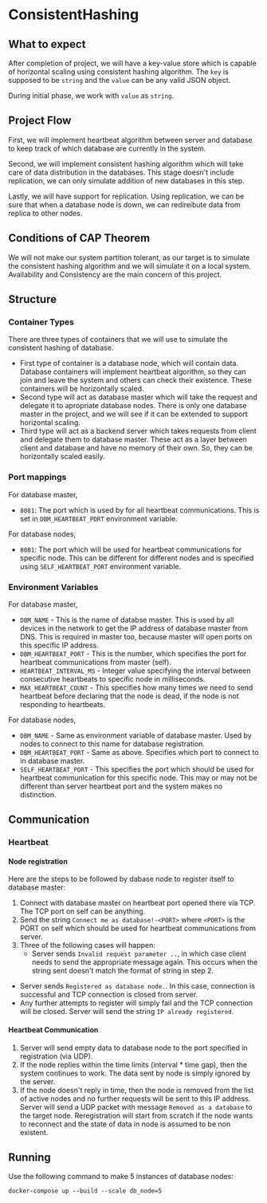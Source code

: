# ConsistentHashing
## What to expect
After completion of project, we will have a key-value store which is capable of horizontal scaling using consistent hashing algorithm. The `key` is supposed to be `string` and the `value` can be any valid JSON object. 

During initial phase, we work with `value` as `string`.

## Project Flow
First, we will implement heartbeat algorithm between server and database to keep track of which database are currently in the system.

Second, we will implement consistent hashing algorithm which will take care of data distribution in the databases. This stage doesn't include replication, we can only simulate addition of new databases in this step.

Lastly, we will have support for replication. Using replication, we can be sure that when a database node is down, we can redireibute data from replica to other nodes.

## Conditions of CAP Theorem
We will not make our system partition tolerant, as our target is to simulate the consistent hashing algorithm and we will simulate it on a local system. Availability and Consistency are the main concern of this project.

## Structure
### Container Types
There are three types of containers that we will use to simulate the consistent hashing of database.

- First type of container is a database node, which will contain data. Database containers will implement heartbeat algorithm, so they can join and leave the system and others can check their existence. These containers will be horizontally scaled.
- Second type will act as database master which will take the request and delegate it to apropriate database nodes. There is only one database master in the project, and we will see if it can be extended to support horizontal scaling.
- Third type will act as a backend server which takes requests from client and delegate them to database master. These act as a layer between client and database and have no memory of their own. So, they can be horizontally scaled easily.

### Port mappings
For database master,

- `8081`: The port which is used by for all heartbeat communications. This is set in `DBM_HEARTBEAT_PORT` environment variable.

For database nodes,

- `8081`: The port which will be used for heartbeat communications for specific node. This can be different for different nodes and is specified using `SELF_HEARTBEAT_PORT` environment variable.

### Environment Variables

For database master,

- `DBM_NAME` - This is the name of databse master. This is used by all devices in the network to get the IP address of database master from DNS. This is required in master too, because master will open ports on this specific IP address.
- `DBM_HEARTBEAT_PORT` - This is the number, which specifies the port for heartbeat communications from master (self).
- `HEARTBEAT_INTERVAL_MS` - Integer value specifying the interval between consecutive heartbeats to specific node in milliseconds.
- `MAX_HEARTBEAT_COUNT` - This specifies how many times we need to send heartbeat before declaring that the node is dead, if the node is not responding to heartbeats.

For database nodes,

- `DBM_NAME` - Same as environment variable of database master. Used by nodes to connect to this name for database registration.
- `DBM_HEARTBEAT_PORT` - Same as above. Specifies which port to connect to in database master.
- `SELF_HEARTBEAT_PORT` - This specifies the port which should be used for heartbeat communication for this specific node. This may or may not be different than server heartbeat port and the system makes no distinction.

## Communication
### Heartbeat

#### Node registration
Here are the steps to be followed by dabase node to register itself to database master:

1. Connect with database master on heartbeat port opened there via TCP. The TCP port on self can be anything.
2. Send the string `Connect me as database!-<PORT>` where `<PORT>` is the PORT on self which should be used for heartbeat communications from server.
3. Three of the following cases will happen:
   - Server sends `Invalid request parameter ..`, in which case client needs to send the appropriate message again. This occurs when the string sent doesn't match the format of string in step 2.
  - Server sends `Registered as database node.`. In this case, connection is successful and TCP connection is closed from server.
  - Any further attempts to register will simply fail and the TCP connection will be closed. Server will send the string `IP already registered`.

#### Heartbeat Communication

1. Server will send empty data to database node to the port specified in registration (via UDP).
2. If the node replies within the time limits (interval * time gap), then the system continues to work. The data sent by node is simply ignored by the server.
3. If the node doesn't reply in time, then the node is removed from the list of active nodes and no further requests will be sent to this IP address. Server will send a UDP packet with message `Removed as a database` to the target node. Reregistration will start from scratch if the node wants to reconnect and the state of data in node is assumed to be non existent.

## Running
Use the following command to make 5 instances of database nodes:

```
docker-compose up --build --scale db_node=5
```